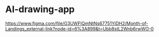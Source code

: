 # AI-drawing-app
https://www.figma.com/file/G3UWFlQmNtNs67751YiDH2/Month-of-Landings_external-link?node-id=6%3A899&t=Ubb8stL2Wnb6rwWO-0